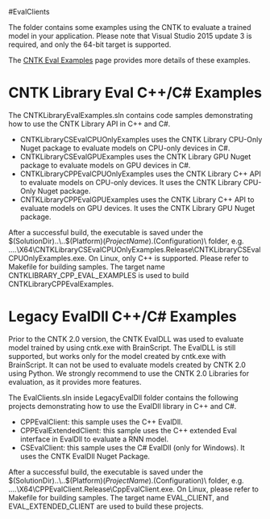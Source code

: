 #EvalClients

The folder contains some examples using the CNTK to evaluate a trained model in your application. Please note that Visual Studio 2015 update 3 is required, and only the 64-bit target is supported.

The [CNTK Eval Examples](https://docs.microsoft.com/en-us/cognitive-toolkit/CNTK-Eval-Examples) page provides more details of these examples.

# CNTK Library Eval C++/C# Examples

The CNTKLibraryEvalExamples.sln contains code samples demonstrating how to use the CNTK Library API in C++ and C#.

* CNTKLibraryCSEvalCPUOnlyExamples uses the CNTK Library CPU-Only Nuget package to evaluate models on CPU-only devices in C#.
* CNTKLibraryCSEvalGPUExamples uses the CNTK Library GPU Nuget package to evaluate models on GPU devices in C#.
* CNTKLibraryCPPEvalCPUOnlyExamples uses the CNTK Library C++ API to evaluate models on CPU-only devices. It uses the CNTK Library CPU-Only Nuget package.
* CNTKLibraryCPPEvalGPUExamples uses the CNTK Library C++ API to evaluate models on GPU devices. It uses the CNTK Library GPU Nuget package.

After a successful build, the executable is saved under the $(SolutionDir)..\..$(Platform)$(ProjectName).$(Configuration)\ folder, e.g. ..\..\X64\CNTKLibraryCSEvalCPUOnlyExamples.Release\CNTKLibraryCSEvalCPUOnlyExamples.exe.
On Linux, only C++ is supported. Please refer to Makefile for building samples. The target name CNTKLIBRARY_CPP_EVAL_EXAMPLES is used to build CNTKLibraryCPPEvalExamples.

# Legacy EvalDll C++/C# Examples

Prior to the CNTK 2.0 version, the CNTK EvalDLL was used to evaluate model trained by using cntk.exe with BrainScript. The EvalDLL is still supported, but works only for the model created by cntk.exe with BrainScript. It can not be used to evaluate models created by CNTK 2.0 using Python. We strongly recommend to use the CNTK 2.0 Libraries for evaluation, as it provides more features.

The EvalClients.sln inside LegacyEvalDll folder contains the following projects demonstrating how to use the EvalDll library in C++ and C#.

* CPPEvalClient: this sample uses the C++ EvalDll.
* CPPEvalExtendedClient: this sample uses the C++ extended Eval interface in EvalDll to evaluate a RNN model.
* CSEvalClient: this sample uses the C# EvalDll (only for Windows). It uses the CNTK EvalDll Nuget Package.

After a successful build, the executable is saved under the $(SolutionDir)..\..$(Platform)$(ProjectName).$(Configuration)\ folder, e.g. ..\..\X64\CPPEvalClient.Release\CppEvalClient.exe.
On Linux, please refer to Makefile for building samples. The target name EVAL_CLIENT, and EVAL_EXTENDED_CLIENT are used to build these projects.